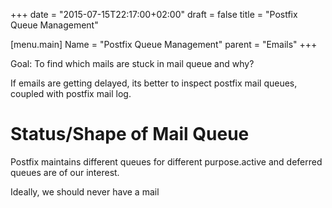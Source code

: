 +++
date = "2015-07-15T22:17:00+02:00"
draft = false
title = "Postfix Queue Management"

[menu.main]
Name = "Postfix Queue Management"
parent = "Emails"
+++


Goal: To find which mails are stuck in mail queue and why?

If emails are getting delayed, its better to inspect postfix mail queues, coupled with postfix mail log.

# Status/Shape of Mail Queue

Postfix maintains different queues for different purpose.active  and  deferred queues are of our interest.

Ideally, we should never have a mail

